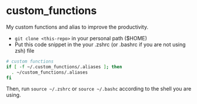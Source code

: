 # custom_functions
My custom functions and alias to improve the productivity.


- `git clone <this-repo>` in your personal path ($HOME)
- Put this code snippet in the your .zshrc (or .bashrc if you are not using zsh) file
```sh
# custom functions
if [ -f ~/.custom_functions/.aliases ]; then
  . ~/custom_functions/.aliases
fi
```

Then, run `source ~/.zshrc` or `source ~/.bashc` according to the shell you are using.
